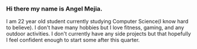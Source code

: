 ### Hi there my name is Angel Mejia.
I am 22 year old student currently studying Computer Science(I know hard to believe). I don't have many hobbies but I love fitness, gaming, and any outdoor activities. I don't currently have any side projects but that hopefully I feel confident enough to start some after this quarter.
